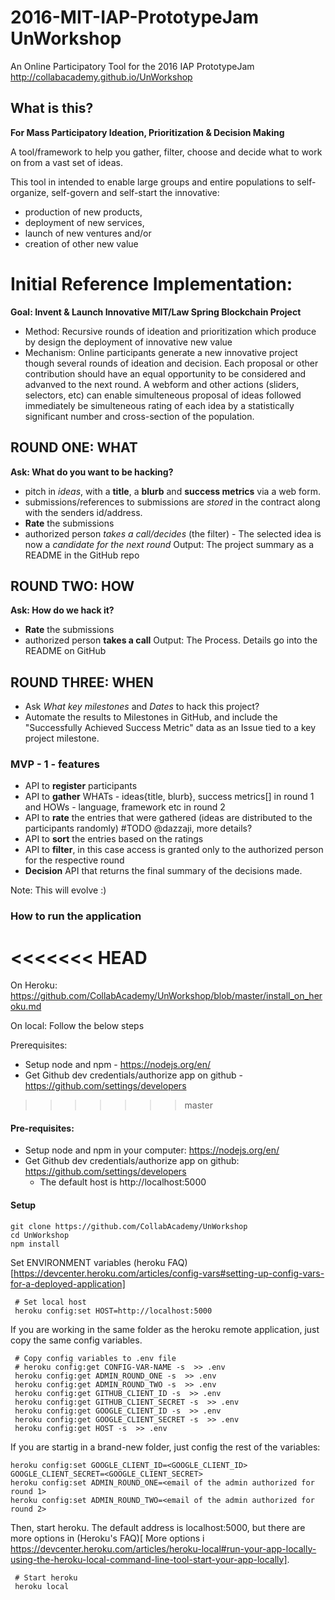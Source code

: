 # 2016-MIT-IAP-PrototypeJam UnWorkshop
An Online Participatory Tool for the 2016 IAP PrototypeJam
 http://collabacademy.github.io/UnWorkshop

## What is this?
  **For Mass Participatory Ideation, Prioritization & Decision Making**

A tool/framework to help you gather, filter, choose and decide what to work on from a vast set of ideas.  

This tool in intended to enable large groups and entire populations to self-organize, self-govern and self-start the innovative:
* production of new products,
* deployment of new services,
* launch of new ventures and/or
* creation of other new value

# Initial Reference Implementation:

**Goal: Invent & Launch Innovative MIT/Law Spring Blockchain Project**
* Method: Recursive rounds of ideation and prioritization which produce by design the deployment of innovative new value
* Mechanism: Online participants generate a new innovative project though several rounds of ideation and decision.   Each proposal or other contribution should have an equal opportunity to be considered and advanved to the next round.  A webform and other actions (sliders, selectors, etc) can enable simulteneous proposal of ideas followed immediately be simulteneous rating of each idea by a statistically significant number and cross-section of the population.

## ROUND ONE: WHAT
**Ask: What do you want to be hacking?**
  - pitch in *ideas*, with a **title**, a **blurb** and **success metrics** via a web form.
  - submissions/references to submissions are *stored* in the contract along with the senders id/address.
  - **Rate** the submissions
  - authorized person *takes a call/decides* (the filter) - The selected idea is now a *candidate for the next round*
Output: The project summary as a README in the GitHub repo

## ROUND TWO: HOW
**Ask: How do we hack it?**
  - **Rate** the submissions
  - authorized person **takes a call**
Output: The Process. Details go into the README on GitHub

## ROUND THREE: WHEN
  - Ask *What key milestones* and *Dates* to hack this project?
  - Automate the results to Milestones in GitHub, and include the "Successfully Achieved Success Metric" data as an Issue tied to a key project milestone.

### MVP - 1 - features
  - API to **register** participants
  - API to **gather** WHATs - ideas{title, blurb}, success metrics[] in round 1 and HOWs - language, framework etc in round 2
  - API to **rate** the entries that were gathered (ideas are distributed to the participants randomly) #TODO @dazzaji, more details?
  - API to **sort** the entries based on the ratings
  - API to **filter**, in this case access is granted only to the authorized person for the respective round
  - **Decision** API that returns the final summary of the decisions made.

Note: This will evolve :)


### How to run the application
<<<<<<< HEAD
=======

On Heroku: https://github.com/CollabAcademy/UnWorkshop/blob/master/install_on_heroku.md

On local: Follow the below steps

Prerequisites:
- Setup node and npm - https://nodejs.org/en/
- Get Github dev credentials/authorize app on github - https://github.com/settings/developers
>>>>>>> master

#### Pre-requisites:
- Setup node and npm in your computer: https://nodejs.org/en/
- Get Github dev credentials/authorize app on github: https://github.com/settings/developers
  - The default host is http://localhost:5000

#### Setup

```
git clone https://github.com/CollabAcademy/UnWorkshop
cd UnWorkshop
npm install
```

Set ENVIRONMENT variables (heroku FAQ)[https://devcenter.heroku.com/articles/config-vars#setting-up-config-vars-for-a-deployed-application]

```
 # Set local host
 heroku config:set HOST=http://localhost:5000
```

If you are working in the same folder as the heroku remote application, just copy the same config variables.
```
 # Copy config variables to .env file
 # heroku config:get CONFIG-VAR-NAME -s  >> .env
 heroku config:get ADMIN_ROUND_ONE -s  >> .env
 heroku config:get ADMIN_ROUND_TWO -s  >> .env
 heroku config:get GITHUB_CLIENT_ID -s  >> .env
 heroku config:get GITHUB_CLIENT_SECRET -s  >> .env
 heroku config:get GOOGLE_CLIENT_ID -s  >> .env
 heroku config:get GOOGLE_CLIENT_SECRET -s  >> .env
 heroku config:get HOST -s  >> .env
```

If you are startig in a brand-new folder, just config the rest of the variables:
```
heroku config:set GOOGLE_CLIENT_ID=<GOOGLE_CLIENT_ID> GOOGLE_CLIENT_SECRET=<GOOGLE_CLIENT_SECRET>
heroku config:set ADMIN_ROUND_ONE=<email of the admin authorized for round 1>
heroku config:set ADMIN_ROUND_TWO=<email of the admin authorized for round 2>
```

Then, start heroku. The default address is localhost:5000, but there are more options in (Heroku's FAQ)[
 More options i https://devcenter.heroku.com/articles/heroku-local#run-your-app-locally-using-the-heroku-local-command-line-tool-start-your-app-locally].

```
 # Start heroku
 heroku local
```
